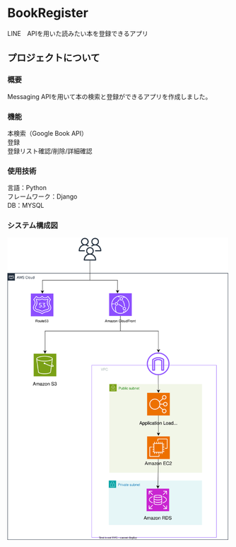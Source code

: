 # BookRegister
LINE　APIを用いた読みたい本を登録できるアプリ


## プロジェクトについて
### 概要
Messaging APIを用いて本の検索と登録ができるアプリを作成しました。


### 機能
本検索（Google Book API）  
登録  
登録リスト確認/削除/詳細確認  


### 使用技術
言語：Python  
フレームワーク：Django  
DB：MYSQL


### システム構成図
<img src="https://github.com/kaneken555/BookRegister/blob/main/Diagrams/SystemConfiguration.drawio.svg" alt="システムアーキテクチャ" width="500">
